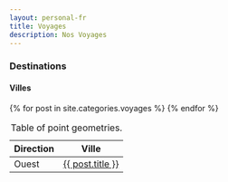 ```yaml
---  
layout: personal-fr  
title: Voyages 
description: Nos Voyages  
---  
```


<script>
var $document=wb.doc,mapSample

function zoomFeature() {
var layer = mapSample.getLayersByName( "cities" )[ 0 ],
		feats = layer.features,
		len;
    alert("I am an alert box! "+layer);
}
</script>

<div id="mygeomap" class="wb-geomap position"  data-wb-geomap='{
    "tables": [{
      "id": "cities",
      "zoom": true,
      "tab": false,
      "popups": true,
      "visible": true,
      "popupsInfo": {
        "id": "citiesPopup",
        "height": 200,
        "width": 300,
        "close": true,
        "content": "<div style=\"white-space:nowrap;\"><p><strong>Ville: </strong>_Ville<div><a href=\"#\" class=\"button\" role=\"button\" title=\"Zoom a la ville\" aria-label=\"Zoom a la ville\" onclick=\"zoomFeature()\">Zoom a la ville</a></div></div>"
      },
      "style": {
        "type": "rule",
        "rule": [
        {
          "field": "Direction",
          "value": ["Ouest"],
          "filter": "EQUAL_TO",
          "init": {
            "strokeColor": "#0083f5",
            "fillColor": "#57a8f0",
            "pointRadius": 8,
            "fillOpacity": 0.80,
            "strokeWidth": 1.0
          }
        },
        {
          "field": "Direction",
          "value": ["Est"],
          "filter": "EQUAL_TO",
          "init": {
            "strokeColor": "#F90",
            "fillColor": "#F90",
            "pointRadius": 8,
            "fillOpacity": 0.80,
            "strokeWidth": 1.0
          }
        }
      ]}
    }]
  }'>

  <div class="row">
    <div class="col-md-9">
      <div class="wb-geomap-map">
      </div>
  </div>
  <div class="row">
    <section>
      <div class="wb-geomap-layers col-md-12">
        <h3>Destinations</h3>
        <section>
          <h4>Villes</h4>
          <table id="cities" aria-label="Points" class="table wb-tables">
            <caption>
              Table of point geometries.
            </caption>
            <thead>
              <tr>
                <th>Direction</th>
                <th>Ville</th>
              </tr>
            </thead>
            <tbody>
              {% for post in site.categories.voyages %}
                <tr data-geometry="{{ post.point }}" data-type="wkt">
                  <td>Ouest</td>
                  <td><a href="{{ post.url }}" title="{{ post.title }}">{{ post.title }}</a></td>
                </tr>
              {% endfor %}
            </tbody>
          </table>
        </section>
      </div>
    </section>
  </div>
</div>
